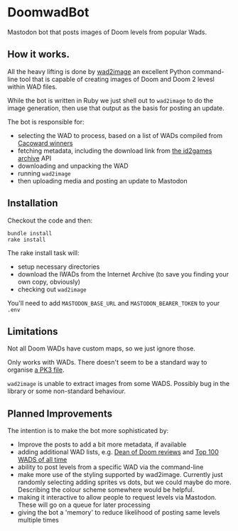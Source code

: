 # DoomwadBot

Mastodon bot that posts images of Doom levels from popular Wads.

## How it works.

All the heavy lifting is done by [wad2image](https://selliott.org/utilities/wad2image) an excellent Python command-line tool that is capable of creating images of Doom and Doom 2 levesl within
WAD files.

While the bot is written in Ruby we just shell out to `wad2image` to do the image generation, then
use that output as the basis for posting an update.

The bot is responsible for:

- selecting the WAD to process, based on a list of WADs compiled from [Cacoward winners](https://www.doomworld.com/cacowards/)
- fetching metadata, including the download link from [the id2games archive](https://www.doomworld.com/idgames/) API
- downloading and unpacking the WAD
- running `wad2image`
- then uploading media and posting an update to Mastodon

## Installation

Checkout the code and then:

```
bundle install
rake install
```

The rake install task will:

- setup necessary directories
- download the IWADs from the Internet Archive (to save you finding your own copy, obviously)
- checking out `wad2image`

You'll need to add `MASTODON_BASE_URL` and `MASTODON_BEARER_TOKEN` to your `.env`

## Limitations

Not all Doom WADs have custom maps, so we just ignore those.

Only works with WADs. There doesn't seem to be a standard way to organise [a PK3 file](https://doomwiki.org/wiki/PK3).

`wad2image` is unable to extract images from some WADS. Possibly bug in the library or some non-standard behaviour.

## Planned Improvements

The intention is to make the bot more sophisticated by:

- Improve the posts to add a bit more metadata, if available
- adding additional WAD lists, e.g. [Dean of Doom reviews](https://doomwiki.org/wiki/Dean_of_Doom) and [Top 100 WADS of all time](https://www.doomworld.com/10years/bestwads/)
- ability to post levels from a specific WAD via the command-line
- make more use of the styling supported by wad2image. Currently just randomly selecting adding sprites vs dots, but we could maybe do more. Describing the colour scheme somewhere would be helpful.
- making it interactive to allow people to request levels via Mastodon. These will go on a queue for later processing
- giving the bot a 'memory' to reduce likelihood of posting same levels multiple times

